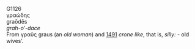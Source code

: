 G1126  
γραώδης  
graōdēs  
*grah-o‘-dace*  
From γραῦς graus (an *old* *woman*) and [1491](g1491) *crone* *like*,
that is, *silly:* - old wives’.  
